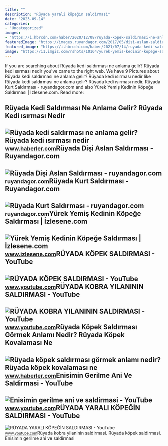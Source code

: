 ```yaml
---
title: ""
description: "Rüyada yarali köpeği̇n saldirmasi"
date: "2023-09-14"
categories:
- "Uncategorized"
images:
- "https://i.hbrcdn.com/haber/2020/12/08/ruyada-kopek-saldirmasi-ne-anlama-gelir-ruyada-13787495_5309_amp.jpg"
featuredImage: "https://images.ruyandagor.com/2017/05/disi-aslan-saldirmasi-2018.jpg"
featured_image: "https://i.hbrcdn.com/haber/2021/07/14/ruyada-kedi-saldirmasi-ne-anlama-gelir-ruyada-14267395_6383_amp.jpg"
image: "https://i1.imgiz.com/rshots/10164/yurek-yemis-kedinin-kopege-saldirmasi_10164714-7425_1800x945.jpg"
---
```


If you are searching about Rüyada kedi saldırması ne anlama gelir? Rüyada kedi ısırması nedir you've came to the right web. We have 9 Pictures about Rüyada kedi saldırması ne anlama gelir? Rüyada kedi ısırması nedir like Rüyada kedi saldırması ne anlama gelir? Rüyada kedi ısırması nedir, Rüyada Kurt Saldırması - ruyandagor.com and also Yürek Yemiş Kedinin Köpeğe Saldırması | İzlesene.com. Read more:

Rüyada Kedi Saldırması Ne Anlama Gelir? Rüyada Kedi ısırması Nedir
------------------------------------------------------------------

 ![Rüyada kedi saldırması ne anlama gelir? Rüyada kedi ısırması nedir](https://i.hbrcdn.com/haber/2021/07/14/ruyada-kedi-saldirmasi-ne-anlama-gelir-ruyada-14267395_6383_amp.jpg) <small>www.haberler.com</small>Rüyada Dişi Aslan Saldırması - Ruyandagor.com
---------------------------------------------

 ![Rüyada Dişi Aslan Saldırması - ruyandagor.com](https://images.ruyandagor.com/2017/05/disi-aslan-saldirmasi-2018.jpg) <small>ruyandagor.com</small>Rüyada Kurt Saldırması - Ruyandagor.com
---------------------------------------

 ![Rüyada Kurt Saldırması - ruyandagor.com](https://images.ruyandagor.com/2017/04/kurt-saldirmasi-2055.jpg) <small>ruyandagor.com</small>Yürek Yemiş Kedinin Köpeğe Saldırması | İzlesene.com
----------------------------------------------------

 ![Yürek Yemiş Kedinin Köpeğe Saldırması | İzlesene.com](https://i1.imgiz.com/rshots/10164/yurek-yemis-kedinin-kopege-saldirmasi_10164714-7425_1800x945.jpg) <small>www.izlesene.com</small>RÜYADA KÖPEK SALDIRMASI - YouTube
---------------------------------

 ![RÜYADA KÖPEK SALDIRMASI - YouTube](https://i.ytimg.com/vi/Vf0rmOxWGBg/maxresdefault.jpg) <small>www.youtube.com</small>RÜYADA KOBRA YILANININ SALDIRMASI - YouTube
-------------------------------------------

 ![RÜYADA KOBRA YILANININ SALDIRMASI - YouTube](https://i.ytimg.com/vi/pcSyZmpn5n0/maxresdefault.jpg) <small>www.youtube.com</small>Rüyada Köpek Saldırması Görmek Anlamı Nedir? Rüyada Köpek Kovalaması Ne
-----------------------------------------------------------------------

 ![Rüyada köpek saldırması görmek anlamı nedir? Rüyada köpek kovalaması ne](https://i.hbrcdn.com/haber/2020/12/08/ruyada-kopek-saldirmasi-ne-anlama-gelir-ruyada-13787495_5309_amp.jpg) <small>www.haberler.com</small>Enisimin Gerilme Ani Ve Saldirmasi - YouTube
--------------------------------------------

 ![Enisimin gerilme ani ve saldirmasi - YouTube](https://i.ytimg.com/vi/1fbE1eZPsRA/maxresdefault.jpg?sqp=-oaymwEmCIAKENAF8quKqQMa8AEB-AHIAYAC6AKKAgwIABABGGUgVihAMA8=&rs=AOn4CLBVTp-Wx66FkgWQxemppEcr9q2mHQ) <small>www.youtube.com</small>RÜYADA YARALI KÖPEĞİN SALDIRMASI - YouTube
------------------------------------------

 ![RÜYADA YARALI KÖPEĞİN SALDIRMASI - YouTube](https://i.ytimg.com/vi/RAhKahvlrb8/maxresdefault.jpg) <small>www.youtube.com</small>Rüyada kobra yilaninin saldirmasi. Rüyada köpek saldirmasi. Enisimin gerilme ani ve saldirmasi
